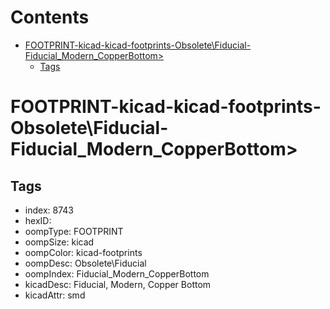 



Contents
========

* [FOOTPRINT-kicad-kicad-footprints-Obsolete\Fiducial-Fiducial_Modern_CopperBottom>](#footprint-kicad-kicad-footprints-obsoletefiducial-fiducial_modern_copperbottom)
	* [Tags](#tags)

# FOOTPRINT-kicad-kicad-footprints-Obsolete\Fiducial-Fiducial_Modern_CopperBottom>

## Tags

- index: 8743
- hexID: 
- oompType: FOOTPRINT
- oompSize: kicad
- oompColor: kicad-footprints
- oompDesc: Obsolete\Fiducial
- oompIndex: Fiducial_Modern_CopperBottom
- kicadDesc: Fiducial, Modern, Copper Bottom
- kicadAttr: smd

